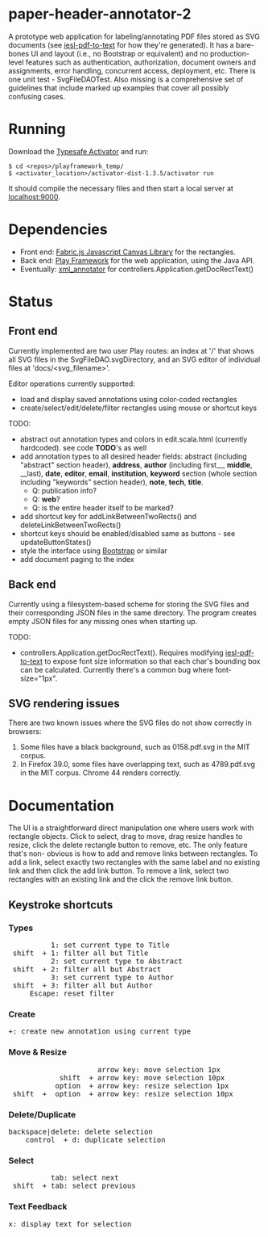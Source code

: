 # paper-header-annotator-2
A prototype web application for labeling/annotating PDF files stored as SVG documents (see
[iesl-pdf-to-text](https://github.com/iesl/iesl-pdf-to-text) for how they're generated). It has a bare-bones UI and
layout (i.e., no Bootstrap or equivalent) and no production-level features such as authentication, authorization,
document owners and assignments, error handling, concurrent access, deployment, etc. There is one unit test -
SvgFileDAOTest. Also missing is a comprehensive set of guidelines that include marked up examples that cover all
possibly confusing cases.


# Running
Download the [Typesafe Activator](https://www.typesafe.com/get-started) and run:
```
$ cd <repos>/playframework_temp/
$ <activator_location>/activator-dist-1.3.5/activator run
```
It should compile the necessary files and then start a local server at [localhost:9000](http://localhost:9000).


# Dependencies
* Front end: [Fabric.js Javascript Canvas Library](http://fabricjs.com/) for the rectangles.
* Back end: [Play Framework](https://playframework.com/) for the web application, using the Java API.
* Eventually: [xml_annotator](https://github.com/iesl/xml-annotator) for controllers.Application.getDocRectText()


# Status
## Front end
Currently implemented are two user Play routes: an index at '/' that shows all SVG files in the SvgFileDAO.svgDirectory,
and an SVG editor of individual files at 'docs/<svg_filename>'.

Editor operations currently supported:

* load and display saved annotations using color-coded rectangles
* create/select/edit/delete/filter rectangles using mouse or shortcut keys

TODO:

* abstract out annotation types and colors in edit.scala.html (currently hardcoded). see code __TODO__'s as well
* add annotation types to all desired header fields: abstract (including "abstract" section header), __address__,
  __author__ (including first__, __middle__, __last), __date__, __editor__, __email__, __institution__, __keyword__
  section (whole section including "keywords" section header), __note__, __tech__, __title__.
    * Q: publication info?
    * Q: __web__?
    * Q: is the entire header itself to be marked?
* add shortcut key for addLinkBetweenTwoRects() and deleteLinkBetweenTwoRects()
* shortcut keys should be enabled/disabled same as buttons - see updateButtonStates()
* style the interface using [Bootstrap](http://getbootstrap.com/) or similar
* add document paging to the index 


## Back end
Currently using a filesystem-based scheme for storing the SVG files and their corresponding JSON files in the same
directory. The program creates empty JSON files for any missing ones when starting up.  

TODO:

* controllers.Application.getDocRectText(). Requires modifying [iesl-pdf-to-text](https://github.com/iesl/iesl-pdf-to-text)
  to expose font size information so that each char's bounding box can be calculated. Currently there's a common bug
  where font-size="1px".


## SVG rendering issues
There are two known issues where the SVG files do not show correctly in browsers:

1. Some files have a black background, such as 0158.pdf.svg in the MIT corpus.
2. In Firefox 39.0, some files have overlapping text, such as 4789.pdf.svg in the MIT corpus. Chrome 44 renders correctly.


# Documentation
The UI is a straightforward direct manipulation one where users work with rectangle objects. Click to select, drag
to move, drag resize handles to resize, click the delete rectangle button to remove, etc. The only feature that's non-
obvious is how to add and remove links between rectangles. To add a link, select exactly two rectangles with the same
label and no existing link and then click the add link button. To remove a link, select two rectangles with an existing
link and the click the remove link button.

## Keystroke shortcuts
### Types

<pre>
          1: set current type to Title
 shift  + 1: filter all but Title
          2: set current type to Abstract
 shift  + 2: filter all but Abstract
          3: set current type to Author
 shift  + 3: filter all but Author
     Escape: reset filter
</pre>

### Create

<pre>
+: create new annotation using current type
</pre>

### Move & Resize

<pre>
                     arrow key: move selection 1px
            shift  + arrow key: move selection 10px
           option  + arrow key: resize selection 1px
 shift  +  option  + arrow key: resize selection 10px
</pre>

### Delete/Duplicate

<pre>
backspace|delete: delete selection
    control  + d: duplicate selection
</pre>

### Select

<pre>
          tab: select next
 shift  + tab: select previous
</pre>

### Text Feedback

<pre>
x: display text for selection
</pre>
